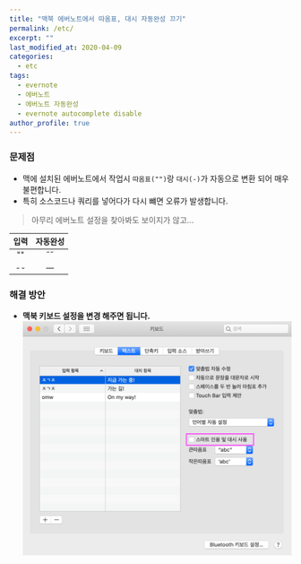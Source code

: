 ```yaml
---
title: "맥북 에버노트에서 따옴표, 대시 자동완성 끄기"
permalink: /etc/
excerpt: ""
last_modified_at: 2020-04-09
categories:
  - etc
tags:
  - evernote
  - 에버노트
  - 에버노트 자동완성
  - evernote autocomplete disable
author_profile: true
---
```


### 문제점
- 맥에 설치된 에버노트에서 작업시 `따옴표("")`랑 `대시(-)`가 자동으로 변환 되어 매우 불편합니다.
- 특히 소스코드나 쿼리를 넣어다가 다시 뺴면 오류가 발생합니다.
> 아무리 에버노트 설정을 찾아봐도 보이지가 않고...

| 입력 | 자동완성     |
| :-------------: | :-------------: |
| ""       | ˝˝       |
| --       | ―       |


### 해결 방안
- **맥북 키보드 설정을 변경 해주면 됩니다.**
![img01](/assets/images/blog/0002/img01.png)
